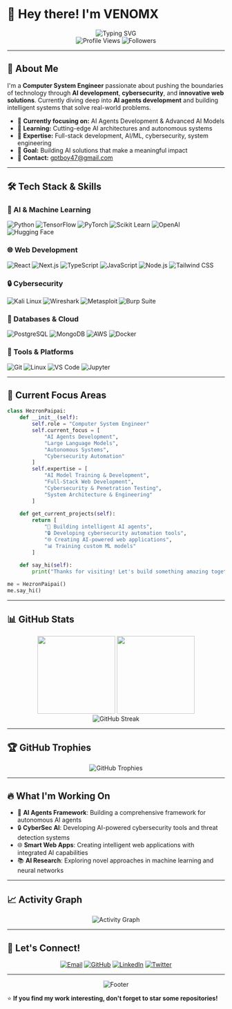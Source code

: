 # 👋 Hey there! I'm VENOMX

<div align="center">
  <img src="https://readme-typing-svg.herokuapp.com?font=Fira+Code&size=30&duration=3000&pause=1000&color=00F7FF&center=true&vCenter=true&width=600&lines=Computer+System+Engineer;AI+Developer+%26+Researcher;Cybersecurity+Expert;Full+Stack+Developer;AI+Agents+Specialist" alt="Typing SVG" />
</div>

<div align="center">
  <img src="https://komarev.com/ghpvc/?username=TechVenom&color=blueviolet&style=flat-square&label=Profile+Views" alt="Profile Views" />
  <img src="https://img.shields.io/github/followers/TechVenom?style=flat-square&color=blue" alt="Followers" />
</div>

---

## 🚀 About Me

I'm a **Computer System Engineer** passionate about pushing the boundaries of technology through **AI development**, **cybersecurity**, and **innovative web solutions**. Currently diving deep into **AI agents development** and building intelligent systems that solve real-world problems.

- 🔭 **Currently focusing on:** AI Agents Development & Advanced AI Models
- 🌱 **Learning:** Cutting-edge AI architectures and autonomous systems
- 💼 **Expertise:** Full-stack development, AI/ML, cybersecurity, system engineering
- 🎯 **Goal:** Building AI solutions that make a meaningful impact
- 📧 **Contact:** gptboy47@gmail.com

---

## 🛠️ Tech Stack & Skills

### 🤖 AI & Machine Learning
![Python](https://img.shields.io/badge/Python-3776AB?style=for-the-badge&logo=python&logoColor=white)
![TensorFlow](https://img.shields.io/badge/TensorFlow-FF6F00?style=for-the-badge&logo=tensorflow&logoColor=white)
![PyTorch](https://img.shields.io/badge/PyTorch-EE4C2C?style=for-the-badge&logo=pytorch&logoColor=white)
![Scikit Learn](https://img.shields.io/badge/scikit_learn-F7931E?style=for-the-badge&logo=scikit-learn&logoColor=white)
![OpenAI](https://img.shields.io/badge/OpenAI-412991?style=for-the-badge&logo=openai&logoColor=white)
![Hugging Face](https://img.shields.io/badge/🤗_Hugging_Face-FFD21E?style=for-the-badge)

### 🌐 Web Development
![React](https://img.shields.io/badge/React-20232A?style=for-the-badge&logo=react&logoColor=61DAFB)
![Next.js](https://img.shields.io/badge/Next.js-000000?style=for-the-badge&logo=nextdotjs&logoColor=white)
![TypeScript](https://img.shields.io/badge/TypeScript-007ACC?style=for-the-badge&logo=typescript&logoColor=white)
![JavaScript](https://img.shields.io/badge/JavaScript-F7DF1E?style=for-the-badge&logo=javascript&logoColor=black)
![Node.js](https://img.shields.io/badge/Node.js-43853D?style=for-the-badge&logo=node.js&logoColor=white)
![Tailwind CSS](https://img.shields.io/badge/Tailwind_CSS-38B2AC?style=for-the-badge&logo=tailwind-css&logoColor=white)

### 🔒 Cybersecurity
![Kali Linux](https://img.shields.io/badge/Kali_Linux-557C94?style=for-the-badge&logo=kali-linux&logoColor=white)
![Wireshark](https://img.shields.io/badge/Wireshark-1679A7?style=for-the-badge&logo=wireshark&logoColor=white)
![Metasploit](https://img.shields.io/badge/Metasploit-2596CD?style=for-the-badge&logo=metasploit&logoColor=white)
![Burp Suite](https://img.shields.io/badge/Burp_Suite-FF6633?style=for-the-badge&logo=burp-suite&logoColor=white)

### 💾 Databases & Cloud
![PostgreSQL](https://img.shields.io/badge/PostgreSQL-316192?style=for-the-badge&logo=postgresql&logoColor=white)
![MongoDB](https://img.shields.io/badge/MongoDB-4EA94B?style=for-the-badge&logo=mongodb&logoColor=white)
![AWS](https://img.shields.io/badge/AWS-232F3E?style=for-the-badge&logo=amazon-aws&logoColor=white)
![Docker](https://img.shields.io/badge/Docker-2496ED?style=for-the-badge&logo=docker&logoColor=white)

### 🔧 Tools & Platforms
![Git](https://img.shields.io/badge/Git-F05032?style=for-the-badge&logo=git&logoColor=white)
![Linux](https://img.shields.io/badge/Linux-FCC624?style=for-the-badge&logo=linux&logoColor=black)
![VS Code](https://img.shields.io/badge/VS_Code-007ACC?style=for-the-badge&logo=visual-studio-code&logoColor=white)
![Jupyter](https://img.shields.io/badge/Jupyter-F37626?style=for-the-badge&logo=jupyter&logoColor=white)

---

## 🎯 Current Focus Areas

```python
class HezronPaipai:
    def __init__(self):
        self.role = "Computer System Engineer"
        self.current_focus = [
            "AI Agents Development",
            "Large Language Models",
            "Autonomous Systems",
            "Cybersecurity Automation"
        ]
        self.expertise = [
            "AI Model Training & Development",
            "Full-Stack Web Development", 
            "Cybersecurity & Penetration Testing",
            "System Architecture & Engineering"
        ]
        
    def get_current_projects(self):
        return [
            "🤖 Building intelligent AI agents",
            "🔒 Developing cybersecurity automation tools",
            "🌐 Creating AI-powered web applications",
            "📊 Training custom ML models"
        ]
        
    def say_hi(self):
        print("Thanks for visiting! Let's build something amazing together! 🚀")

me = HezronPaipai()
me.say_hi()
```

---

## 📊 GitHub Stats

<div align="center">
  <img height="180em" src="https://github-readme-stats.vercel.app/api?username=TechVenom&show_icons=true&theme=tokyonight&include_all_commits=true&count_private=true"/>
  <img height="180em" src="https://github-readme-stats.vercel.app/api/top-langs/?username=TechVenom&layout=compact&langs_count=8&theme=tokyonight"/>
</div>

<div align="center">
  <img src="https://github-readme-streak-stats.herokuapp.com/?user=TechVenom&theme=tokyonight" alt="GitHub Streak" />
</div>

---

## 🏆 GitHub Trophies
<div align="center">
  <img src="https://github-profile-trophy.vercel.app/?username=TechVenom&theme=tokyonight&no-frame=false&no-bg=false&margin-w=4" alt="GitHub Trophies" />
</div>

---

## 🔥 What I'm Working On

- 🤖 **AI Agents Framework**: Building a comprehensive framework for autonomous AI agents
- 🔒 **CyberSec AI**: Developing AI-powered cybersecurity tools and threat detection systems
- 🌐 **Smart Web Apps**: Creating intelligent web applications with integrated AI capabilities
- 📚 **AI Research**: Exploring novel approaches in machine learning and neural networks

---

## 📈 Activity Graph
<div align="center">
  <img src="https://github-readme-activity-graph.vercel.app/graph?username=TechVenom&theme=tokyo-night&bg_color=1a1b27&color=70a5fd&line=bf91f3&point=38bdae&area=true&hide_border=true" alt="Activity Graph" />
</div>

---

## 🤝 Let's Connect!

<div align="center">
  
[![Email](https://img.shields.io/badge/Email-D14836?style=for-the-badge&logo=gmail&logoColor=white)](mailto:gptboy47@gmail.com)
[![GitHub](https://img.shields.io/badge/GitHub-100000?style=for-the-badge&logo=github&logoColor=white)](https://github.com/TechVenom)
[![LinkedIn](https://img.shields.io/badge/LinkedIn-0077B5?style=for-the-badge&logo=linkedin&logoColor=white)](#)
[![Twitter](https://img.shields.io/badge/Twitter-1DA1F2?style=for-the-badge&logo=twitter&logoColor=white)](#)

</div>

---

<div align="center">
  <img src="https://capsule-render.vercel.app/api?type=waving&color=gradient&height=100&section=footer&text=Thanks%20for%20visiting!&fontSize=16&fontColor=fff&animation=twinkling&fontAlignY=35" alt="Footer" />
</div>

⭐️ **If you find my work interesting, don't forget to star some repositories!**
